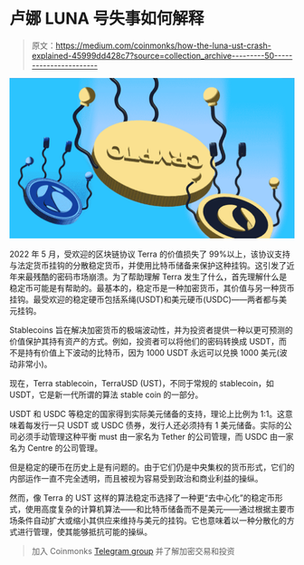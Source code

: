 # 卢娜 LUNA 号失事如何解释

> 原文：<https://medium.com/coinmonks/how-the-luna-ust-crash-explained-45999dd428c7?source=collection_archive---------50----------------------->

![](img/0b03df067b164e1e7cd5aeafe970ee33.png)

2022 年 5 月，受欢迎的区块链协议 Terra 的价值损失了 99%以上，该协议支持与法定货币挂钩的分散稳定货币，并使用比特币储备来保护这种挂钩。这引发了近年来最残酷的密码市场崩溃。为了帮助理解 Terra 发生了什么，首先理解什么是稳定币可能是有帮助的。最基本的，稳定币是一种加密货币，其价值与另一种货币挂钩。最受欢迎的稳定硬币包括系绳(USDT)和美元硬币(USDC)——两者都与美元挂钩。

Stablecoins 旨在解决加密货币的极端波动性，并为投资者提供一种以更可预测的价值保护其持有资产的方式。例如，投资者可以将他们的密码转换成 USDT，而不是持有价值上下波动的比特币，因为 1000 USDT 永远可以兑换 1000 美元(波动非常小)。

现在，Terra stablecoin，TerraUSD (UST)，不同于常规的 stablecoin，如 USDT，它是新一代所谓的算法 stable coin 的一部分。

USDT 和 USDC 等稳定的国家得到实际美元储备的支持，理论上比例为 1:1。这意味着每发行一只 USDT 或 USDC 债券，发行人还必须持有 1 美元储备。实际的公司必须手动管理这种平衡 must 由一家名为 Tether 的公司管理，而 USDC 由一家名为 Centre 的公司管理。

但是稳定的硬币在历史上是有问题的。由于它们仍是中央集权的货币形式，它们的内部运作一直不完全透明，而且被视为容易受到政治和商业利益的操纵。

然而，像 Terra 的 UST 这样的算法稳定币选择了一种更“去中心化”的稳定币形式，使用高度复杂的计算机算法——和比特币储备而不是美元——通过根据主要市场条件自动扩大或缩小其供应来维持与美元的挂钩。它也意味着以一种分散化的方式进行管理，使其能够抵抗可能的操纵。

> 加入 Coinmonks [Telegram group](https://t.me/joinchat/Trz8jaxd6xEsBI4p) 并了解加密交易和投资